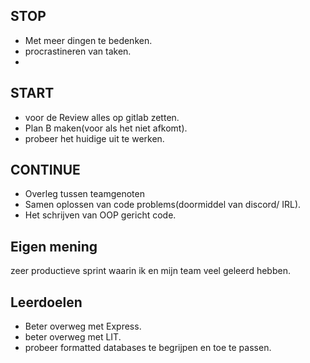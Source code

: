 ## STOP

-   Met meer dingen te bedenken.
-   procrastineren van taken.
-

## START

-   voor de Review alles op gitlab zetten.
-   Plan B maken(voor als het niet afkomt).
-   probeer het huidige uit te werken.

## CONTINUE

-   Overleg tussen teamgenoten
-   Samen oplossen van code problems(doormiddel van discord/ IRL).
-   Het schrijven van OOP gericht code.

## Eigen mening
zeer productieve sprint waarin ik en mijn team veel geleerd hebben.
## Leerdoelen
- Beter overweg met Express.
- beter overweg met LIT.
- probeer formatted databases te begrijpen en toe te passen.